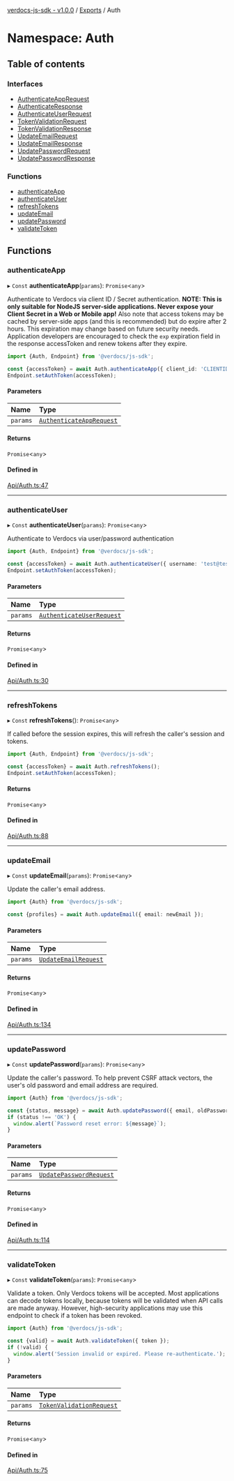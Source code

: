 [verdocs-js-sdk - v1.0.0](../README.md) / [Exports](../modules.md) / Auth

# Namespace: Auth

## Table of contents

### Interfaces

- [AuthenticateAppRequest](../interfaces/Auth.AuthenticateAppRequest.md)
- [AuthenticateResponse](../interfaces/Auth.AuthenticateResponse.md)
- [AuthenticateUserRequest](../interfaces/Auth.AuthenticateUserRequest.md)
- [TokenValidationRequest](../interfaces/Auth.TokenValidationRequest.md)
- [TokenValidationResponse](../interfaces/Auth.TokenValidationResponse.md)
- [UpdateEmailRequest](../interfaces/Auth.UpdateEmailRequest.md)
- [UpdateEmailResponse](../interfaces/Auth.UpdateEmailResponse.md)
- [UpdatePasswordRequest](../interfaces/Auth.UpdatePasswordRequest.md)
- [UpdatePasswordResponse](../interfaces/Auth.UpdatePasswordResponse.md)

### Functions

- [authenticateApp](Auth.md#authenticateapp)
- [authenticateUser](Auth.md#authenticateuser)
- [refreshTokens](Auth.md#refreshtokens)
- [updateEmail](Auth.md#updateemail)
- [updatePassword](Auth.md#updatepassword)
- [validateToken](Auth.md#validatetoken)

## Functions

### authenticateApp

▸ `Const` **authenticateApp**(`params`): `Promise`<`any`\>

Authenticate to Verdocs via client ID / Secret authentication. **NOTE: This is only suitable for
NodeJS server-side applications. Never expose your Client Secret in a Web or Mobile app!** Also note
that access tokens may be cached by server-side apps (and this is recommended) but do expire after 2
hours. This expiration may change based on future security needs. Application developers are encouraged
to check the `exp` expiration field in the response accessToken and renew tokens after they expire.

```typescript
import {Auth, Endpoint} from '@verdocs/js-sdk';

const {accessToken} = await Auth.authenticateApp({ client_id: 'CLIENTID', client_secret: 'SECRET' });
Endpoint.setAuthToken(accessToken);
```

#### Parameters

| Name | Type |
| :------ | :------ |
| `params` | [`AuthenticateAppRequest`](../interfaces/Auth.AuthenticateAppRequest.md) |

#### Returns

`Promise`<`any`\>

#### Defined in

[Api/Auth.ts:47](https://github.com/Verdocs/js-sdk/blob/458266e/src/Api/Auth.ts#L47)

___

### authenticateUser

▸ `Const` **authenticateUser**(`params`): `Promise`<`any`\>

Authenticate to Verdocs via user/password authentication

```typescript
import {Auth, Endpoint} from '@verdocs/js-sdk';

const {accessToken} = await Auth.authenticateUser({ username: 'test@test.com', password: 'PASSWORD' });
Endpoint.setAuthToken(accessToken);
```

#### Parameters

| Name | Type |
| :------ | :------ |
| `params` | [`AuthenticateUserRequest`](../interfaces/Auth.AuthenticateUserRequest.md) |

#### Returns

`Promise`<`any`\>

#### Defined in

[Api/Auth.ts:30](https://github.com/Verdocs/js-sdk/blob/458266e/src/Api/Auth.ts#L30)

___

### refreshTokens

▸ `Const` **refreshTokens**(): `Promise`<`any`\>

If called before the session expires, this will refresh the caller's session and tokens.

```typescript
import {Auth, Endpoint} from '@verdocs/js-sdk';

const {accessToken} = await Auth.refreshTokens();
Endpoint.setAuthToken(accessToken);
```

#### Returns

`Promise`<`any`\>

#### Defined in

[Api/Auth.ts:88](https://github.com/Verdocs/js-sdk/blob/458266e/src/Api/Auth.ts#L88)

___

### updateEmail

▸ `Const` **updateEmail**(`params`): `Promise`<`any`\>

Update the caller's email address.

```typescript
import {Auth} from '@verdocs/js-sdk';

const {profiles} = await Auth.updateEmail({ email: newEmail });
```

#### Parameters

| Name | Type |
| :------ | :------ |
| `params` | [`UpdateEmailRequest`](../interfaces/Auth.UpdateEmailRequest.md) |

#### Returns

`Promise`<`any`\>

#### Defined in

[Api/Auth.ts:134](https://github.com/Verdocs/js-sdk/blob/458266e/src/Api/Auth.ts#L134)

___

### updatePassword

▸ `Const` **updatePassword**(`params`): `Promise`<`any`\>

Update the caller's password. To help prevent CSRF attack vectors, the user's old password and email address are required.

```typescript
import {Auth} from '@verdocs/js-sdk';

const {status, message} = await Auth.updatePassword({ email, oldPassword, newPassword });
if (status !== 'OK') {
  window.alert(`Password reset error: ${message}`);
}
```

#### Parameters

| Name | Type |
| :------ | :------ |
| `params` | [`UpdatePasswordRequest`](../interfaces/Auth.UpdatePasswordRequest.md) |

#### Returns

`Promise`<`any`\>

#### Defined in

[Api/Auth.ts:114](https://github.com/Verdocs/js-sdk/blob/458266e/src/Api/Auth.ts#L114)

___

### validateToken

▸ `Const` **validateToken**(`params`): `Promise`<`any`\>

Validate a token. Only Verdocs tokens will be accepted. Most applications can decode tokens locally,
because tokens will be validated when API calls are made anyway. However, high-security applications
may use this endpoint to check if a token has been revoked.

```typescript
import {Auth} from '@verdocs/js-sdk';

const {valid} = await Auth.validateToken({ token });
if (!valid) {
  window.alert('Session invalid or expired. Please re-authenticate.');
}
```

#### Parameters

| Name | Type |
| :------ | :------ |
| `params` | [`TokenValidationRequest`](../interfaces/Auth.TokenValidationRequest.md) |

#### Returns

`Promise`<`any`\>

#### Defined in

[Api/Auth.ts:75](https://github.com/Verdocs/js-sdk/blob/458266e/src/Api/Auth.ts#L75)

